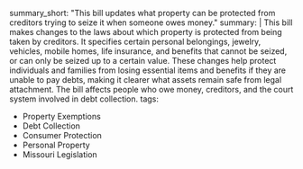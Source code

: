 summary_short: "This bill updates what property can be protected from creditors trying to seize it when someone owes money."
summary: |
  This bill makes changes to the laws about which property is protected from being taken by creditors. It specifies certain personal belongings, jewelry, vehicles, mobile homes, life insurance, and benefits that cannot be seized, or can only be seized up to a certain value. These changes help protect individuals and families from losing essential items and benefits if they are unable to pay debts, making it clearer what assets remain safe from legal attachment. The bill affects people who owe money, creditors, and the court system involved in debt collection.
tags:
  - Property Exemptions
  - Debt Collection
  - Consumer Protection
  - Personal Property
  - Missouri Legislation
